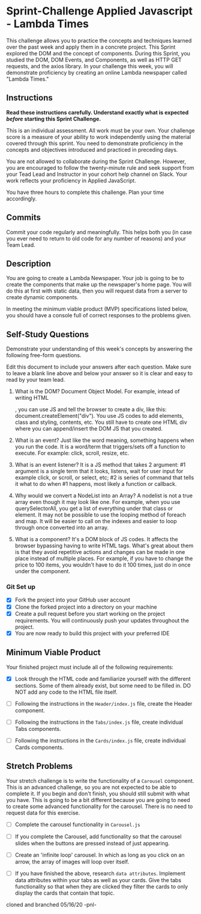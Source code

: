 # Sprint-Challenge Applied Javascript - Lambda Times

This challenge allows you to practice the concepts and techniques learned over the past week and apply them in a concrete project. This Sprint explored the DOM and the concept of components. During this Sprint, you studied the DOM, DOM Events, and Components, as well as HTTP GET requests, and the axios library. In your challenge this week, you will demonstrate proficiency by creating an online Lambda newspaper called "Lambda Times."

## Instructions

**Read these instructions carefully. Understand exactly what is expected _before_ starting this Sprint Challenge.**

This is an individual assessment. All work must be your own. Your challenge score is a measure of your ability to work independently using the material covered through this sprint. You need to demonstrate proficiency in the concepts and objectives introduced and practiced in preceding days.

You are not allowed to collaborate during the Sprint Challenge. However, you are encouraged to follow the twenty-minute rule and seek support from your Tead Lead and Instructor in your cohort help channel on Slack. Your work reflects your proficiency in Applied JavaScript.

You have three hours to complete this challenge. Plan your time accordingly.

## Commits

Commit your code regularly and meaningfully. This helps both you (in case you ever need to return to old code for any number of reasons) and your Team Lead.

## Description

You are going to create a Lambda Newspaper. Your job is going to be to create the components that make up the newspaper's home page. You will do this at first with static data, then you will request data from a server to create dynamic components.

In meeting the minimum viable product (MVP) specifications listed below, you should have a console full of correct responses to the problems given.

## Self-Study Questions

Demonstrate your understanding of this week's concepts by answering the following free-form questions.

Edit this document to include your answers after each question. Make sure to leave a blank line above and below your answer so it is clear and easy to read by your team lead.

1. What is the DOM?
   Document Object Model. For example, intead of writing HTML <div></div>, you can use JS and tell the browser to create a div, like this: document.createElement("div"). You use JS codes to add elements, class and styling, contents, etc. You still have to create one HTML div where you can append/insert the DOM JS that you created.

2. What is an event?
   Just like the word meaning, something happens when you run the code. It is a word/term that triggers/sets off a function to execute. For example: click, scroll, resize, etc.

3. What is an event listener?
   It is a JS method that takes 2 argument: #1 argument is a single term that it looks, listens, wait for user input for example click, or scroll, or select, etc; #2 is series of command that tells it what to do when #1 happens, most likely a function or callback.

4) Why would we convert a NodeList into an Array?
   A nodelist is not a true array even though it may look like one. For example, when you use querySelectorAll, you get a list of everything under that class or element. It may not be possible to use the looping method of foreach and map. It will be easier to call on the indexes and easier to loop through once converted into an array.

5) What is a component?
   It's a DOM block of JS codes. It affects the browser bypassing having to write HTML tags. What's great about them is that they avoid repetitive actions and changes can be made in one place instead of multiple places. For example, if you have to change the price to 100 items, you wouldn't have to do it 100 times, just do in once under the component.

### Git Set up

- [x] Fork the project into your GitHub user account
- [x] Clone the forked project into a directory on your machine
- [x] Create a pull request before you start working on the project requirements. You will continuously push your updates throughout the project.
- [x] You are now ready to build this project with your preferred IDE

## Minimum Viable Product

Your finished project must include all of the following requirements:

- [x] Look through the HTML code and familiarize yourself with the different sections. Some of them already exist, but some need to be filled in. DO NOT add any code to the HTML file itself.

- [ ] Following the instructions in the `Header/index.js` file, create the Header component.

- [ ] Following the instructions in the `Tabs/index.js` file, create individual Tabs components.

- [ ] Following the instructions in the `Cards/index.js` file, create individual Cards components.

## Stretch Problems

Your stretch challenge is to write the functionality of a `Carousel` component. This is an advanced challenge, so you are not expected to be able to complete it. If you begin and don't finish, you should still submit with what you have. This is going to be a bit different because you are going to need to create some advanced functionality for the carousel. There is no need to request data for this exercise.

- [ ] Complete the carousel functionality in `Carousel.js`

- [ ] If you complete the Carousel, add functionality so that the carousel slides when the buttons are pressed instead of just appearing.

- [ ] Create an 'infinite loop' carousel. In which as long as you click on an arrow, the array of images will loop over itself.

- [ ] If you have finished the above, research `data attributes`. Implement data attributes within your tabs as well as your cards. Give the tabs functionality so that when they are clicked they filter the cards to only display the cards that contain that topic.

cloned and branched 05/16/20 -pnl-
